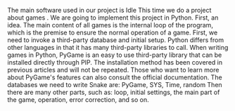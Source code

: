 The main software used in our project is Idle This time we do a project about games . We are going to implement this project in Python. First, an idea. The main content of all games is the internal loop of the program, which is the premise to ensure the normal operation of a game. First, we need to invoke a third-party database and initial setup. Python differs from other languages in that it has many third-party libraries to call. When writing games in Python, PyGame is an easy to use third-party library that can be installed directly through PIP. The installation method has been covered in previous articles and will not be repeated. Those who want to learn more about PyGame's features can also consult the official documentation. The databases we need to write Snake are: PyGame, SYS, Time, random Then there are many other parts, such as: loop, initial settings, the main part of the game, operation, error correction, and so on.
